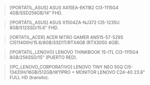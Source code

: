 > [!PORTÁTIL_ASUS]
> ASUS X415EA-EK1182 CI3-1115G4 4GB/SSD256GB/14" FHD.

> [!PORTÁTIL_ASUS]
> ASUS X1504ZA-NJ372 CI5-1235U 8GB/512SSD/15.6" FHD.

> [!ORTATIL_ACER]
> ACER NITRO GAMER AN515-57-529S CI511400H/15.6/8GB/SSD1T/RTX4GB (RTX3050 4GB).

> [!PORTATIL_LENOVO]
> LENOVO THINKBOOK 15-ITL CI3-1115G4 8GB/256SSD/15" (PUERTO RED).

> [!PC_LENOVO_CORPORATIVO]
> LENOVO TINY NEO 50Q CI5-13420H/16GB/512GB/W11PRO + MONITOR LENOVO C24-40 23.8" FULL HD (transito).